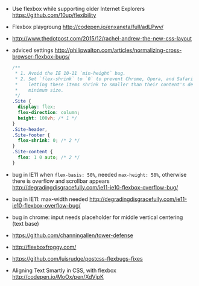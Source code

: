 - Use flexbox while supporting older Internet Explorers https://github.com/10up/flexibility
- Flexbox playgroung http://codepen.io/enxaneta/full/adLPwv/
- http://www.thedotpost.com/2015/12/rachel-andrew-the-new-css-layout
- adviced settings http://philipwalton.com/articles/normalizing-cross-browser-flexbox-bugs/

  ```css
  /**
   * 1. Avoid the IE 10-11 `min-height` bug.
   * 2. Set `flex-shrink` to `0` to prevent Chrome, Opera, and Safari from
   *    letting these items shrink to smaller than their content's default
   *    minimum size.
   */
  .Site {
    display: flex;
    flex-direction: column;
    height: 100vh; /* 1 */
  }
  .Site-header,
  .Site-footer {
    flex-shrink: 0; /* 2 */
  }
  .Site-content {
    flex: 1 0 auto; /* 2 */
  }
  ```
- bug in IE11 when `flex-basis: 50%`, needed `max-height: 50%`, otherwise there is overflow and scrollbar appears http://degradingdisgracefully.com/ie11-ie10-flexbox-overflow-bug/
- bug in IE11: max-width needed http://degradingdisgracefully.com/ie11-ie10-flexbox-overflow-bug/
- bug in chrome: input needs placeholder for middle vertical centering (text base)
- https://github.com/channingallen/tower-defense
- http://flexboxfroggy.com/
- https://github.com/luisrudge/postcss-flexbugs-fixes
- Aligning Text Smartly in CSS, with flexbox http://codepen.io/MoOx/pen/XdVjpK
